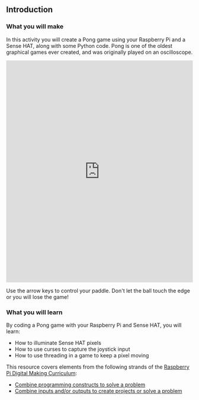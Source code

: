 ## Introduction

### What you will make
In this activity you will create a Pong game using your Raspberry Pi and a Sense HAT, along with some Python code. Pong is one of the oldest graphical games ever created, and was originally played on an oscilloscope.

<iframe src="https://trinket.io/embed/python/12d164b688?outputOnly=true&runOption=run&start=result" width="100%" height="600" frameborder="0" marginwidth="0" marginheight="0" allowfullscreen></iframe>

Use the arrow keys to control your paddle. Don't let the ball touch the edge or you will lose the game!

### What you will learn
By coding a Pong game with your Raspberry Pi and Sense HAT, you will learn:

- How to illuminate Sense HAT pixels
- How to use curses to capture the joystick input
- How to use threading in a game to keep a pixel moving

This resource covers elements from the following strands of the [Raspberry Pi Digital Making Curriculum](https://www.raspberrypi.org/curriculum/):

- [Combine programming constructs to solve a problem](https://www.raspberrypi.org/curriculum/programming/builder)
- [Combine inputs and/or outputs to create projects or solve a problem](https://www.raspberrypi.org/curriculum/physical-computing/builder)
